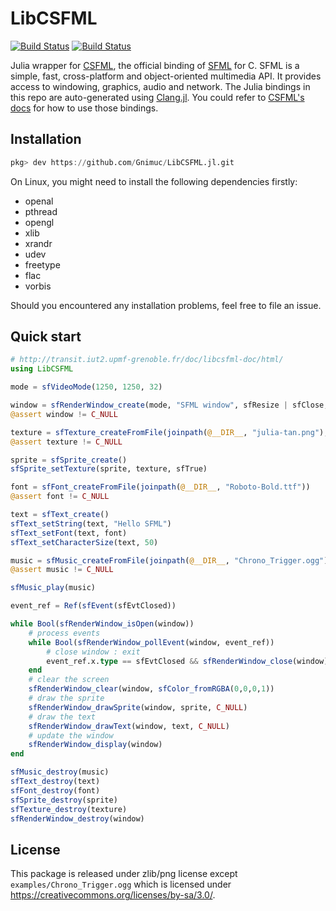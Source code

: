 # LibCSFML

[![Build Status](https://travis-ci.com/Gnimuc/LibCSFML.jl.svg?branch=master)](https://travis-ci.com/Gnimuc/LibCSFML.jl)
[![Build Status](https://ci.appveyor.com/api/projects/status/github/Gnimuc/LibCSFML.jl?svg=true)](https://ci.appveyor.com/project/Gnimuc/LibCSFML-jl)


Julia wrapper for [CSFML](https://github.com/SFML/CSFML), the official binding of [SFML](https://github.com/SFML/SFML) for C. SFML is a simple, fast, cross-platform and object-oriented multimedia API. It provides access to windowing, graphics, audio and network. The Julia bindings in this repo are auto-generated using [Clang.jl](https://github.com/JuliaInterop/Clang.jl). You could refer to [CSFML's docs](http://transit.iut2.upmf-grenoble.fr/doc/libcsfml-doc/html/index.htm) for how to use those bindings.

## Installation
```julia
pkg> dev https://github.com/Gnimuc/LibCSFML.jl.git
```
On Linux, you might need to install the following dependencies firstly:

- openal
- pthread
- opengl
- xlib
- xrandr
- udev
- freetype
- flac
- vorbis

Should you encountered any installation problems, feel free to file an issue.

## Quick start

```julia
# http://transit.iut2.upmf-grenoble.fr/doc/libcsfml-doc/html/
using LibCSFML

mode = sfVideoMode(1250, 1250, 32)

window = sfRenderWindow_create(mode, "SFML window", sfResize | sfClose, C_NULL)
@assert window != C_NULL

texture = sfTexture_createFromFile(joinpath(@__DIR__, "julia-tan.png"), C_NULL)
@assert texture != C_NULL

sprite = sfSprite_create()
sfSprite_setTexture(sprite, texture, sfTrue)

font = sfFont_createFromFile(joinpath(@__DIR__, "Roboto-Bold.ttf"))
@assert font != C_NULL

text = sfText_create()
sfText_setString(text, "Hello SFML")
sfText_setFont(text, font)
sfText_setCharacterSize(text, 50)

music = sfMusic_createFromFile(joinpath(@__DIR__, "Chrono_Trigger.ogg"))
@assert music != C_NULL

sfMusic_play(music)

event_ref = Ref(sfEvent(sfEvtClosed))

while Bool(sfRenderWindow_isOpen(window))
    # process events
    while Bool(sfRenderWindow_pollEvent(window, event_ref))
        # close window : exit
        event_ref.x.type == sfEvtClosed && sfRenderWindow_close(window)
    end
    # clear the screen
    sfRenderWindow_clear(window, sfColor_fromRGBA(0,0,0,1))
    # draw the sprite
    sfRenderWindow_drawSprite(window, sprite, C_NULL)
    # draw the text
    sfRenderWindow_drawText(window, text, C_NULL)
    # update the window
    sfRenderWindow_display(window)
end

sfMusic_destroy(music)
sfText_destroy(text)
sfFont_destroy(font)
sfSprite_destroy(sprite)
sfTexture_destroy(texture)
sfRenderWindow_destroy(window)
```

## License
This package is released under zlib/png license except `examples/Chrono_Trigger.ogg` which is
licensed under https://creativecommons.org/licenses/by-sa/3.0/.
